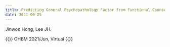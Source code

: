 ```yaml
---
title: Predicting General Psychopathology Factor from Functional Connectivity via Site-Adaptation Neural Networks
date: 2021-06-25
---
```


Jinwoo Hong, Lee JH.

{{<format bright-green>}}
OHBM 2021/Jun, Virtual
{{</format>}}
